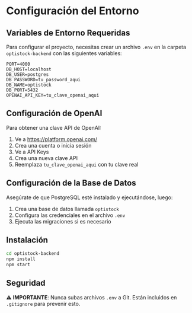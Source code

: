 # Configuración del Entorno

## Variables de Entorno Requeridas

Para configurar el proyecto, necesitas crear un archivo `.env` en la carpeta `optistock-backend` con las siguientes variables:

```env
PORT=4000
DB_HOST=localhost
DB_USER=postgres
DB_PASSWORD=tu_password_aqui
DB_NAME=optistock
DB_PORT=5432
OPENAI_API_KEY=tu_clave_openai_aqui
```

## Configuración de OpenAI

Para obtener una clave API de OpenAI:

1. Ve a https://platform.openai.com/
2. Crea una cuenta o inicia sesión
3. Ve a API Keys
4. Crea una nueva clave API
5. Reemplaza `tu_clave_openai_aqui` con tu clave real

## Configuración de la Base de Datos

Asegúrate de que PostgreSQL esté instalado y ejecutándose, luego:

1. Crea una base de datos llamada `optistock`
2. Configura las credenciales en el archivo `.env`
3. Ejecuta las migraciones si es necesario

## Instalación

```bash
cd optistock-backend
npm install
npm start
```

## Seguridad

⚠️ **IMPORTANTE**: Nunca subas archivos `.env` a Git. Están incluidos en `.gitignore` para prevenir esto.
